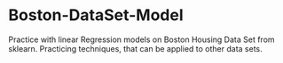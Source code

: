 # Boston-DataSet-Model
Practice with linear Regression models on Boston Housing Data Set from sklearn.  Practicing techniques, that can be applied to other data sets.
